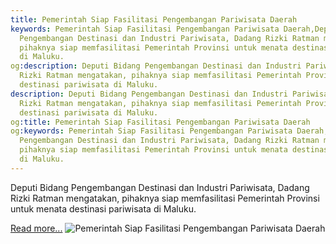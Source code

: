```yaml
---
title: Pemerintah Siap Fasilitasi Pengembangan Pariwisata Daerah
keywords: Pemerintah Siap Fasilitasi Pengembangan Pariwisata Daerah,Deputi Bidang
  Pengembangan Destinasi dan Industri Pariwisata, Dadang Rizki Ratman mengatakan,
  pihaknya siap memfasilitasi Pemerintah Provinsi untuk menata destinasi pariwisata
  di Maluku.
og:description: Deputi Bidang Pengembangan Destinasi dan Industri Pariwisata, Dadang
  Rizki Ratman mengatakan, pihaknya siap memfasilitasi Pemerintah Provinsi untuk menata
  destinasi pariwisata di Maluku.
description: Deputi Bidang Pengembangan Destinasi dan Industri Pariwisata, Dadang
  Rizki Ratman mengatakan, pihaknya siap memfasilitasi Pemerintah Provinsi untuk menata
  destinasi pariwisata di Maluku.
og:title: Pemerintah Siap Fasilitasi Pengembangan Pariwisata Daerah
og:keywords: Pemerintah Siap Fasilitasi Pengembangan Pariwisata Daerah,Deputi Bidang
  Pengembangan Destinasi dan Industri Pariwisata, Dadang Rizki Ratman mengatakan,
  pihaknya siap memfasilitasi Pemerintah Provinsi untuk menata destinasi pariwisata
  di Maluku.
---
```


Deputi Bidang Pengembangan Destinasi dan Industri Pariwisata, Dadang Rizki Ratman mengatakan, pihaknya siap memfasilitasi Pemerintah Provinsi untuk menata destinasi pariwisata di Maluku.

[Read more...](https://www.sportourism.id/post/5967/pemerintah-siap-fasilitasi-pengembangan-pariwisata-daerah "Pemerintah Siap Fasilitasi Pengembangan Pariwisata Daerah")
![Pemerintah Siap Fasilitasi Pengembangan Pariwisata Daerah](https://services.sportourism.id/fileload/dadang-rizki-ratmanjpg-42LM.jpg "Pemerintah Siap Fasilitasi Pengembangan Pariwisata Daerah")